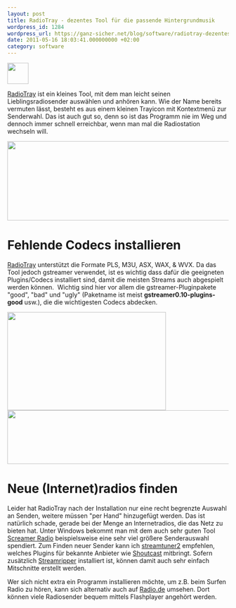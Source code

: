 ```yaml
---
layout: post
title: RadioTray - dezentes Tool für die passende Hintergrundmusik
wordpress_id: 1284
wordpress_url: https://ganz-sicher.net/blog/software/radiotray-dezentes-tool-fur-die-passende-hintergrundmusik/
date: 2011-05-16 18:03:41.000000000 +02:00
category: software
---
```

<img class="lefticon" src="{{site.url}}/wp-content/uploads/signal.png" alt="" width="48" height="48" />

[RadioTray](http://radiotray.sourceforge.net/) ist ein kleines Tool, mit dem man leicht seinen Lieblingsradiosender ausw&auml;hlen und anh&ouml;ren kann. Wie der Name bereits vermuten l&auml;sst, besteht es aus einem kleinen Trayicon mit Kontextmen&uuml; zur Senderwahl. Das ist auch gut so, denn so ist das Programm nie im Weg und dennoch immer schnell erreichbar, wenn man mal die Radiostation wechseln will.
<!--more-->

<img class="borderimg centered" src="https://ganz-sicher.net/blog/wp-content/uploads/radiotray_screen1.jpeg" alt="" width="881" height="180" /> 

Fehlende Codecs installieren
=============================
[RadioTray](http://radiotray.sourceforge.net/) unterst&uuml;tzt die Formate PLS, M3U, ASX, WAX, &amp; WVX.&nbsp;Da das Tool jedoch gstreamer verwendet, ist es wichtig dass daf&uuml;r die geeigneten Plugins/Codecs installiert sind, damit die meisten Streams auch abgespielt werden k&ouml;nnen. &nbsp;Wichtig sind hier vor allem die gstreamer-Pluginpakete "good", "bad" und "ugly" (Paketname ist meist <strong>gstreamer0.10-plugins-good</strong> usw.), die die wichtigesten Codecs abdecken.

<img class="borderimg centered" src="https://ganz-sicher.net/blog/wp-content/uploads/radiotray_screen2.jpeg" alt="" width="361" height="223" />

<img class="borderimg centered" src="https://ganz-sicher.net/blog/wp-content/uploads/radiotray_screen3.jpeg" alt="" width="675" height="122" />

Neue (Internet)radios finden
============================
Leider hat RadioTray nach der Installation nur eine recht begrenzte Auswahl an Senden, weitere m&uuml;ssen "per Hand" hinzugef&uuml;gt werden. Das ist nat&uuml;rlich schade, gerade bei der Menge an Internetradios, die das Netz zu bieten hat. Unter Windows bekommt man mit dem auch sehr guten Tool <a href="http://www.screamer-radio.com/">Screamer Radio</a>&nbsp;beispielsweise eine sehr viel gr&ouml;&szlig;ere Senderauswahl spendiert.
 Zum Finden neuer Sender kann ich <a href="http://streamtuner2.sourceforge.net/">streamtuner2</a>&nbsp;empfehlen, welches Plugins f&uuml;r bekannte Anbieter wie <a href="http://www.shoutcast.com/">Shoutcast</a> mitbringt. Sofern zus&auml;tzlich <a href="http://streamripper.sourceforge.net/">Streamripper</a> installiert ist, k&ouml;nnen damit auch sehr einfach Mitschnitte erstellt werden.

Wer sich nicht extra ein Programm installieren m&ouml;chte, um z.B. beim Surfen Radio zu h&ouml;ren, kann sich alternativ auch auf <a href="http://www.radio.de/">Radio.de</a> umsehen. Dort k&ouml;nnen viele Radiosender bequem mittels Flashplayer angeh&ouml;rt werden.
